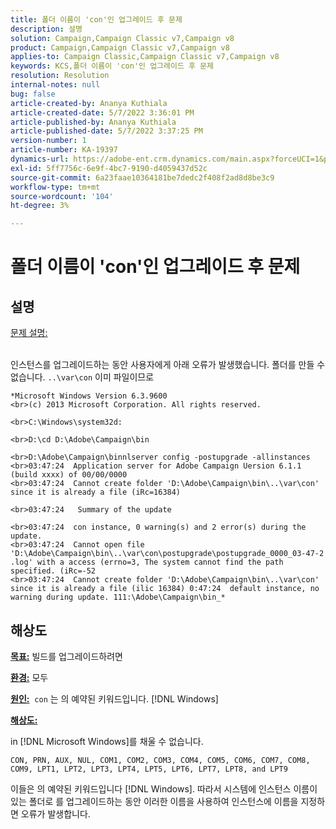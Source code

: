 ```yaml
---
title: 폴더 이름이 'con'인 업그레이드 후 문제
description: 설명
solution: Campaign,Campaign Classic v7,Campaign v8
product: Campaign,Campaign Classic v7,Campaign v8
applies-to: Campaign Classic,Campaign Classic v7,Campaign v8
keywords: KCS,폴더 이름이 'con'인 업그레이드 후 문제
resolution: Resolution
internal-notes: null
bug: false
article-created-by: Ananya Kuthiala
article-created-date: 5/7/2022 3:36:01 PM
article-published-by: Ananya Kuthiala
article-published-date: 5/7/2022 3:37:25 PM
version-number: 1
article-number: KA-19397
dynamics-url: https://adobe-ent.crm.dynamics.com/main.aspx?forceUCI=1&pagetype=entityrecord&etn=knowledgearticle&id=71a05960-1bce-ec11-a7b5-0022480a8e40
exl-id: 5ff7756c-6e9f-4bc7-9190-d4059437d52c
source-git-commit: 6a23faae10364181be7dedc2f408f2ad8d8be3c9
workflow-type: tm+mt
source-wordcount: '104'
ht-degree: 3%

---
```


# 폴더 이름이 &#39;con&#39;인 업그레이드 후 문제

## 설명

<u>문제 설명:</u>

<br>인스턴스를 업그레이드하는 동안 사용자에게 아래 오류가 발생했습니다. 폴더를 만들 수 없습니다. `..\var\con` 이미 파일이므로

```
*Microsoft Windows Version 6.3.9600
<br>(c) 2013 Microsoft Corporation. All rights reserved. 

<br>C:\Windows\system32d: 

<br>D:\cd D:\Adobe\Campaign\bin 

<br>D:\Adobe\Campaign\binnlserver config -postupgrade -allinstances
<br>03:47:24  Application server for Adobe Campaign Uersion 6.1.1 (build xxxx) of 00/00/0000
<br>03:47:24  Cannot create folder 'D:\Adobe\Campaign\bin\..\var\con' since it is already a file (iRc=16384) 

<br>03:47:24   Summary of the update

<br>03:47:24  con instance, 0 warning(s) and 2 error(s) during the update.
<br>03:47:24  Cannot open file 'D:\Adobe\Campaign\bin\..\var\con\postupgrade\postupgrade_0000_03-47-2 .log' with a access (errno=3, The system cannot find the path specified. (iRc=-52
<br>03:47:24  Cannot create folder 'D:\Adobe\Campaign\bin\..\var\con' since it is already a file (ilic 16384) 0:47:24  default instance, no warning during update. 111:\Adobe\Campaign\bin_*
```

## 해상도


<b><u>목표:</u></b> 빌드를 업그레이드하려면

<b><u>환경:</u></b> 모두

<b><u>원인:</u></b>  `con` 는 의 예약된 키워드입니다. [!DNL Windows]

<b><u>해상도:</u></b>

in [!DNL Microsoft Windows]를 채울 수 없습니다.

`CON, PRN, AUX, NUL, COM1, COM2, COM3, COM4, COM5, COM6, COM7, COM8, COM9, LPT1, LPT2, LPT3, LPT4, LPT5, LPT6, LPT7, LPT8, and LPT9`

이들은 의 예약된 키워드입니다 [!DNL Windows]. 따라서 시스템에 인스턴스 이름이 있는 폴더로 를 업그레이드하는 동안 이러한 이름을 사용하여 인스턴스에 이름을 지정하면 오류가 발생합니다.
